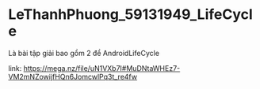 # LeThanhPhuong_59131949_LifeCycle
Là bài tập giải bao gồm 2 đề AndroidLifeCycle

link: https://mega.nz/file/uN1VXb7I#MuDNtaWHEz7-VM2mNZowijfHQn6JomcwlPq3t_re4fw
